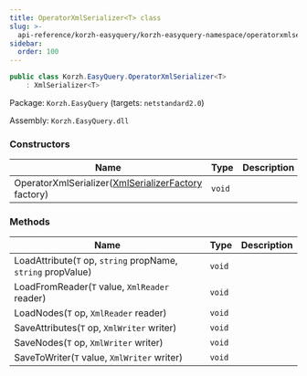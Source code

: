```yaml
---
title: OperatorXmlSerializer<T> class
slug: >-
  api-reference/korzh-easyquery/korzh-easyquery-namespace/operatorxmlserializer-t--class
sidebar:
  order: 100
---
```


```csharp
public class Korzh.EasyQuery.OperatorXmlSerializer<T>
    : XmlSerializer<T>

```
Package: `Korzh.EasyQuery` (targets: `netstandard2.0`)

Assembly: `Korzh.EasyQuery.dll`

### Constructors

| Name | Type | Description | 
| --- | --- | --- | 
| OperatorXmlSerializer([XmlSerializerFactory](///////////////easyquery/docs/api-reference/korzh-easyquery/korzh-easyquery-namespace/xmlserializerfactory-class) factory) | `void` |  | 


### Methods

| Name | Type | Description | 
| --- | --- | --- | 
| LoadAttribute(`T` op, `string` propName, `string` propValue) | `void` |  | 
| LoadFromReader(`T` value, `XmlReader` reader) | `void` |  | 
| LoadNodes(`T` op, `XmlReader` reader) | `void` |  | 
| SaveAttributes(`T` op, `XmlWriter` writer) | `void` |  | 
| SaveNodes(`T` op, `XmlWriter` writer) | `void` |  | 
| SaveToWriter(`T` value, `XmlWriter` writer) | `void` |  |

